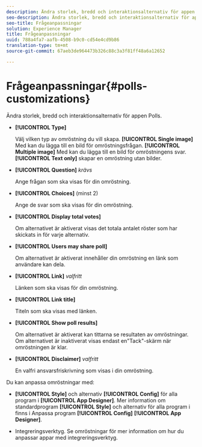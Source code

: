 ```yaml
---
description: Ändra storlek, bredd och interaktionsalternativ för appen Polls.
seo-description: Ändra storlek, bredd och interaktionsalternativ för appen Polls.
seo-title: Frågeanpassningar
solution: Experience Manager
title: Frågeanpassningar
uuid: 788a4fa7-aafb-4508-b9c0-cd54e4cd9b86
translation-type: tm+mt
source-git-commit: 67aeb3de964473b326c88c3a3f81ff48a6a12652

---
```



# Frågeanpassningar{#polls-customizations}

Ändra storlek, bredd och interaktionsalternativ för appen Polls.



* **[!UICONTROL Type]**

   Välj vilken typ av omröstning du vill skapa. **[!UICONTROL Single image]** Med kan du lägga till en bild för omröstningsfrågan. **[!UICONTROL Multiple image]** Med kan du lägga till en bild för omröstningens svar. **[!UICONTROL Text only]** skapar en omröstning utan bilder.

* **[!UICONTROL Question]**  *krävs*

   Ange frågan som ska visas för din omröstning.

* **[!UICONTROL Choices]** (minst 2)

   Ange de svar som ska visas för din omröstning.

* **[!UICONTROL Display total votes]**

   Om alternativet är aktiverat visas det totala antalet röster som har skickats in för varje alternativ.

* **[!UICONTROL Users may share poll]**

   Om alternativet är aktiverat innehåller din omröstning en länk som användare kan dela.

* **[!UICONTROL Link]** *valfritt*

   Länken som ska visas för din omröstning.

* **[!UICONTROL Link title]**

   Titeln som ska visas med länken.

* **[!UICONTROL Show poll results]**

   Om alternativet är aktiverat kan tittarna se resultaten av omröstningar. Om alternativet är inaktiverat visas endast en&quot;Tack&quot;-skärm när omröstningen är klar.

* **[!UICONTROL Disclaimer]** *valfritt*

   En valfri ansvarsfriskrivning som visas i din omröstning.

Du kan anpassa omröstningar med:

* **[!UICONTROL Style]** och alternativ **[!UICONTROL Config]** för alla program i **[!UICONTROL App Designer]**. Mer information om standardprogram **[!UICONTROL Style]** och alternativ för alla program i finns i Anpassa program **[!UICONTROL Config]** **[!UICONTROL App Designer]**.

* Integreringsverktyg. Se omröstningar för mer information om hur du anpassar appar med integreringsverktyg.

